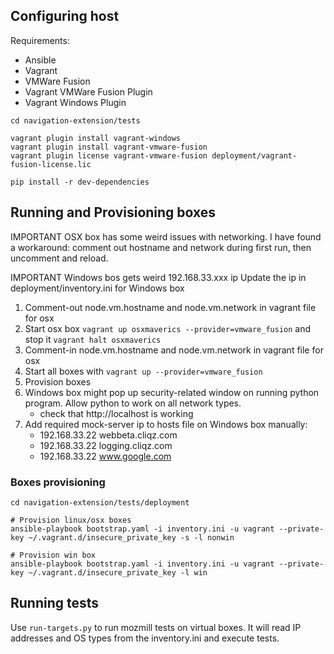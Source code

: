 ## Configuring host

Requirements:

- Ansible
- Vagrant
- VMWare Fusion
- Vagrant VMWare Fusion Plugin
- Vagrant Windows Plugin

```shell
cd navigation-extension/tests

vagrant plugin install vagrant-windows
vagrant plugin install vagrant-vmware-fusion
vagrant plugin license vagrant-vmware-fusion deployment/vagrant-fusion-license.lic

pip install -r dev-dependencies
```

## Running and Provisioning boxes

IMPORTANT OSX box has some weird issues with networking.
I have found a workaround: comment out hostname and network during first run, then uncomment and reload.

IMPORTANT Windows bos gets weird 192.168.33.xxx ip
Update the ip in deployment/inventory.ini for Windows box

1. Comment-out node.vm.hostname and node.vm.network in vagrant file for osx
2. Start osx box `vagrant up osxmaverics --provider=vmware_fusion` and stop it `vagrant halt osxmaverics`
3. Comment-in node.vm.hostname and node.vm.network in vagrant file for osx
4. Start all boxes with `vagrant up --provider=vmware_fusion`
5. Provision boxes
6. Windows box might pop up security-related window on running python program. Allow python to work on all network types.
    - check that http://localhost is working
7. Add required mock-server ip to hosts file on Windows box manually:
    - 192.168.33.22 webbeta.cliqz.com
    - 192.168.33.22 logging.cliqz.com
    - 192.168.33.22 www.google.com

### Boxes provisioning

```shell
cd navigation-extension/tests/deployment

# Provision linux/osx boxes
ansible-playbook bootstrap.yaml -i inventory.ini -u vagrant --private-key ~/.vagrant.d/insecure_private_key -s -l nonwin

# Provision win box
ansible-playbook bootstrap.yaml -i inventory.ini -u vagrant --private-key ~/.vagrant.d/insecure_private_key -l win
```

## Running tests

Use `run-targets.py` to run mozmill tests on virtual boxes. It will read IP addresses and OS types from the inventory.ini and execute tests.
